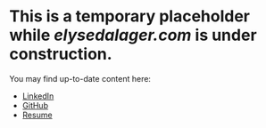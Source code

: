 # This is a temporary placeholder while *elysedalager.com* is under construction.

You may find up-to-date content here:
-  [LinkedIn](https://www.linkedin.com/in/elysedalager/)
- [GitHub](https://github.com/elysedalager)
- [Resume](https://github.com/elysedalager/personal-website/tree/main/public/Elyse-Dalager-Resume.pdf)
